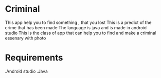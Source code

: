 # Criminal
This app help you to find something , that you lost
This is a predict of the crime that has been made 
The language is java and is made in android studio 
This is the class of app that can help you to find and make a criminal essenary with photo 

# Requirements
.Android studio 
.Java 


